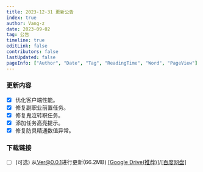 ```yaml
---
title: 2023-12-31 更新公告
index: true
author: Vang-z
date: 2023-09-02
tag: 公告
timeline: true
editLink: false
contributors: false
lastUpdated: false
pageInfo: ["Author", "Date", "Tag", "ReadingTime", "Word", "PageView"]
---
```


### 更新内容
- [x] 优化客户端性能。
- [x] 修复<a>副职业前置任务</a>。
- [x] 修复<a>鬼泣转职任务</a>。
- [x] 添加任务高亮提示。
- [x] 修复<a>防具精通</a>数值异常。

### 下载链接
- [ ] <a>(可选)</a> 从<a>Ver@0.0.1</a>进行更新(66.2MB) [[Google Drive(推荐)]](https://drive.google.com/file/d/1jJeGzkGf3XlVNVpvFBInQTfPPV2tRjN9/view)/[[百度网盘]](https://pan.baidu.com/s/1laB9nH9Z8_wbtS0t2bVoJQ?pwd=thw1)
